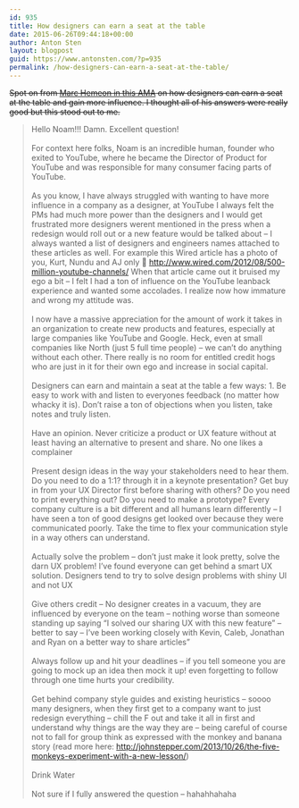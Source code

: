 ```yaml
---
id: 935
title: How designers can earn a seat at the table
date: 2015-06-26T09:44:18+00:00
author: Anton Sten
layout: blogpost
guid: https://www.antonsten.com/?p=935
permalink: /how-designers-can-earn-a-seat-at-the-table/
---
```

~~Spot on from <a href="https://www.designernews.co/stories/51481-ama-marc-hemeon-cofounder-north-designer-at-hodinkee--" target="_blank">Marc Hemeon in this AMA</a> on how designers can earn a seat at the table and gain more influence. I thought all of his answers were really good but this stood out to me.~~


>Hello Noam!!! Damn. Excellent question!
<br><br>
For context here folks, Noam is an incredible human, founder who exited to YouTube, where he became the Director of Product for YouTube and was responsible for many consumer facing parts of YouTube.
<br><br>
As you know, I have always struggled with wanting to have more influence in a company as a designer, at YouTube I always felt the PMs had much more power than the designers and I would get frustrated more designers werent mentioned in the press when a redesign would roll out or a new feature would be talked about &#8211; I always wanted a list of designers and engineers names attached to these articles as well. For example this Wired article has a photo of you, Kurt, Nundu and AJ only 🙁 http://www.wired.com/2012/08/500-million-youtube-channels/ When that article came out it bruised my ego a bit &#8211; I felt I had a ton of influence on the YouTube leanback experience and wanted some accolades. I realize now how immature and wrong my attitude was.
<br><br>
I now have a massive appreciation for the amount of work it takes in an organization to create new products and features, especially at large companies like YouTube and Google. Heck, even at small companies like North (just 5 full time people) &#8211; we can&#8217;t do anything without each other. There really is no room for entitled credit hogs who are just in it for their own ego and increase in social capital.
<br><br>
Designers can earn and maintain a seat at the table a few ways: 1. Be easy to work with and listen to everyones feedback (no matter how whacky it is). Don&#8217;t raise a ton of objections when you listen, take notes and truly listen.
<br><br>
Have an opinion. Never criticize a product or UX feature without at least having an alternative to present and share. No one likes a complainer
<br><br>
Present design ideas in the way your stakeholders need to hear them. Do you need to do a 1:1? through it in a keynote presentation? Get buy in from your UX Director first before sharing with others? Do you need to print everything out? Do you need to make a prototype? Every company culture is a bit different and all humans learn differently &#8211; I have seen a ton of good designs get looked over because they were communicated poorly. Take the time to flex your communication style in a way others can understand.
<br><br>
Actually solve the problem &#8211; don&#8217;t just make it look pretty, solve the darn UX problem! I&#8217;ve found everyone can get behind a smart UX solution. Designers tend to try to solve design problems with shiny UI and not UX
<br><br>
Give others credit &#8211; No designer creates in a vacuum, they are influenced by everyone on the team &#8211; nothing worse than someone standing up saying &#8220;I solved our sharing UX with this new feature&#8221; &#8211; better to say &#8211; I&#8217;ve been working closely with Kevin, Caleb, Jonathan and Ryan on a better way to share articles&#8221;
<br><br>
Always follow up and hit your deadlines &#8211; if you tell someone you are going to mock up an idea then mock it up! even forgetting to follow through one time hurts your credibility.
<br><br>
Get behind company style guides and existing heuristics &#8211; soooo many designers, when they first get to a company want to just redesign everything &#8211; chill the F out and take it all in first and understand why things are the way they are &#8211; being careful of course not to fall for group think as expressed with the monkey and banana story (read more here: http://johnstepper.com/2013/10/26/the-five-monkeys-experiment-with-a-new-lesson/)
<br><br>
Drink Water
<br><br>
Not sure if I fully answered the question &#8211; hahahhahaha
